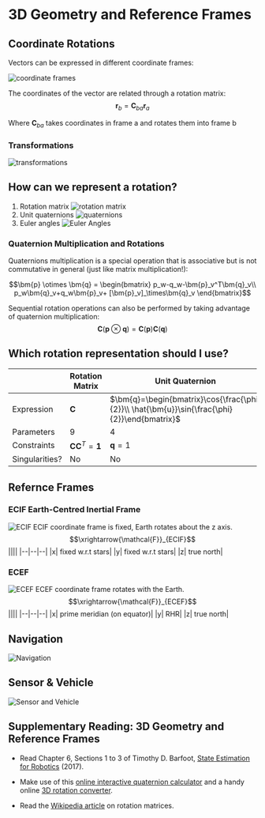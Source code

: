 # 3D Geometry and Reference Frames

## Coordinate Rotations

Vectors can be expressed in different
coordinate frames:

![coordinate frames](./Coordinate%20frames.jpg)

The coordinates of the vector are related through a rotation matrix:
$$\bm{r}_b=\bm{C}_{ba}\bm{r}_a$$

Where $\bm{C}_{ba}$ takes coordinates in frame a
and rotates them into frame b

### Transformations

![transformations](./Transformations.jpg)

## How can we represent a rotation?

1. Rotation matrix ![rotation matrix](./Rotation%20matrix.jpg)
2. Unit quaternions ![quaternions](./Quaternions.jpg)
3. Euler angles ![Euler Angles](./Euler%20angles.jpg)

### Quaternion Multiplication and Rotations

Quaternions multiplication is a special operation that is associative but is
not commutative in general (just like matrix multiplication!):

$$\bm{p} \otimes \bm{q} = \begin{bmatrix}
p_w-q_w-\bm{p}_v^T\bm{q}_v\\
p_w\bm{q}_v+q_w\bm{p}_v+ [\bm{p}_v]_\times\bm{q}_v
\end{bmatrix}$$

Sequential rotation operations can also be performed by taking
advantage of quaternion multiplication:
$$\bm{C}(\bm{p} \otimes \bm{q} ) =  \bm{C}(\bm{p})\bm{C}(\bm{q})$$

## Which rotation representation should I use?

||Rotation Matrix | Unit Quaternion | Euler angles
|-|-----|---|---|
|Expression|$\bm{C}$|$\bm{q}=\begin{bmatrix}\cos{\frac{\phi}{2}}\\ \hat{\bm{u}}\sin{\frac{\phi}{2}}\end{bmatrix}$|$\{\theta_3,\theta_2,\theta_1 \}$|
Parameters|9|4|3|
Constraints| $\bm{C}\bm{C}^T=\bm{1}$|$\bm{q}=1$|*None\**|
Singularities?|No|No|Yes|

## Refernce Frames
### ECIF Earth-Centred Inertial Frame
![ECIF](./ECIF.jpg)
ECIF coordinate frame is fixed,
Earth rotates about the z axis.
$$\xrightarrow{\mathcal{F}}_{ECIF}$$
||||
|--|--|--|
|x| fixed w.r.t stars|
|y| fixed w.r.t stars|
|z| true north|

### ECEF
![ECEF](./ECEF.jpg)
ECEF coordinate frame rotates
with the Earth.
$$\xrightarrow{\mathcal{F}}_{ECEF}$$
||||
|--|--|--|
|x| prime meridian (on equator)|
|y| RHR|
|z| true north|

## Navigation
![Navigation](./Navigation.jpg)

## Sensor & Vehicle
![Sensor and Vehicle](./Sensor%20&%20Vehicle.jpg)

## Supplementary Reading: 3D Geometry and Reference Frames

* Read Chapter 6, Sections 1 to 3 of Timothy D. Barfoot, [State Estimation for Robotics](http://asrl.utias.utoronto.ca/~tdb/bib/barfoot_ser17.pdf) (2017).

* Make use of this [online interactive quaternion calculator](https://quaternions.online/)
 and a handy online [3D rotation converter](https://www.andre-gaschler.com/rotationconverter/).

* Read the [Wikipedia article](https://en.wikipedia.org/wiki/Rotation_matrix) on rotation matrices.
